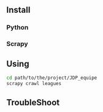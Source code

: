 ## Install

### Python

### Scrapy

## Using

```bash
cd path/to/the/project/JDP_equipe
scrapy crawl leagues
```

## TroubleShoot
